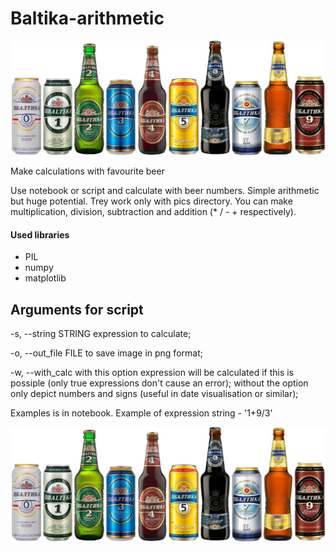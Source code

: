 # Baltika-arithmetic

![Example](https://github.com/KPOTOH/Baltika-arithmetic/blob/master/pics/example.jpg)

Make calculations with favourite beer

Use notebook or script and calculate with beer numbers. Simple arithmetic but huge potential. Trey work only with pics directory. You can make multiplication, division, subtraction and addition (* / - + respectively). 
#### Used libraries
- PIL
- numpy
- matplotlib


## Arguments for script
  -s, --string STRING     expression to calculate;
  
  -o, --out_file FILE     to save image in png format;
  
  -w, --with_calc         with this option expression will be calculated if this is possiple (only true expressions don't cause 
                          an error); without the option only depict numbers and signs (useful in date visualisation or similar);
                          
Examples is in notebook. Example of expression string - '1+9/3'

![Example2](https://github.com/KPOTOH/Baltika-arithmetic/blob/master/pics/example.jpg)
